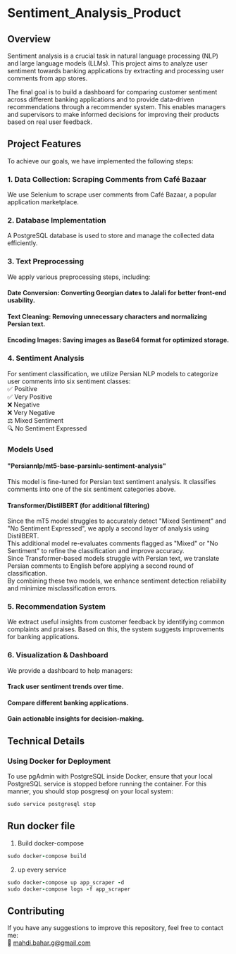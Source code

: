# Sentiment_Analysis_Product

## Overview
Sentiment analysis is a crucial task in natural language processing (NLP) and large language models (LLMs). This project aims to analyze user sentiment towards banking applications by extracting and processing user comments from app stores.

The final goal is to build a dashboard for comparing customer sentiment across different banking applications and to provide data-driven recommendations through a recommender system. This enables managers and supervisors to make informed decisions for improving their products based on real user feedback.

## Project Features
To achieve our goals, we have implemented the following steps:

### 1. Data Collection: Scraping Comments from Café Bazaar
We use Selenium to scrape user comments from Café Bazaar, a popular application marketplace.

### 2. Database Implementation
A PostgreSQL database is used to store and manage the collected data efficiently.

### 3. Text Preprocessing
We apply various preprocessing steps, including:

#### Date Conversion: Converting Georgian dates to Jalali for better front-end usability.
#### Text Cleaning: Removing unnecessary characters and normalizing Persian text.
#### Encoding Images: Saving images as Base64 format for optimized storage.
### 4. Sentiment Analysis
For sentiment classification, we utilize Persian NLP models to categorize user comments into six sentiment classes:  
✅ Positive  
✅ Very Positive  
❌ Negative  
❌ Very Negative  
⚖ Mixed Sentiment  
🔍 No Sentiment Expressed

### Models Used
#### "Persiannlp/mt5-base-parsinlu-sentiment-analysis"
This model is fine-tuned for Persian text sentiment analysis.
It classifies comments into one of the six sentiment categories above.
#### Transformer/DistilBERT (for additional filtering)
Since the mT5 model struggles to accurately detect "Mixed Sentiment" and "No Sentiment Expressed", we apply a second layer of analysis using DistilBERT.  
This additional model re-evaluates comments flagged as "Mixed" or "No Sentiment" to refine the classification and improve accuracy.  
Since Transformer-based models struggle with Persian text, we translate Persian comments to English before applying a second round of classification.  
By combining these two models, we enhance sentiment detection reliability and minimize misclassification errors.
### 5. Recommendation System
We extract useful insights from customer feedback by identifying common complaints and praises. Based on this, the system suggests improvements for banking applications.

### 6. Visualization & Dashboard
We provide a dashboard to help managers:

#### Track user sentiment trends over time.
#### Compare different banking applications.
#### Gain actionable insights for decision-making.

## Technical Details
### Using Docker for Deployment
To use pgAdmin with PostgreSQL inside Docker, ensure that your local PostgreSQL service is stopped before running the container.
For this manner, you should stop posgresql on your local system: 
```ruby
sudo service postgresql stop
```
## Run docker file
1) Build docker-compose
```ruby
sudo docker-compose build
```
2) up every service
```ruby
sudo docker-compose up app_scraper -d
sudo docker-compose logs -f app_scraper
```
## Contributing
If you have any suggestions to improve this repository, feel free to contact me:  
📧 mahdi.bahar.g@gmail.com
